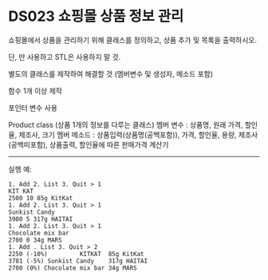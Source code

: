# DS023 쇼핑몰 상품 정보 관리
쇼핑몰에서 상품을 관리하기 위해 클래스를 정의하고, 상품 추가 및 목록을 출력하시오.

단, <iostream>만 사용하고 STL은 사용하지 말 것.

별도의 클래스를 제작하여 해결할 것 (멤버변수 및 생성자, 메소드 포함)

함수 1개 이상 제작

포인터 변수 사용

Product class (상품 1개의 정보를 다루는 클래스)
멤버 변수 : 상품명, 원래 가격, 할인율, 제조사, 크기
멤버 메소드 : 상품입력(상품명(공백포함)), 가격, 할인율, 용량, 제조사(공백미포함), 상품출력, 할인율에 따른 판매가격 계산기

---

실행 예:
```
1. Add 2. List 3. Quit > 1
KIT KAT
2500 10 85g KitKat
1. Add 2. List 3. Quit > 1
Sunkist Candy
3980 5 317g HAITAI
1. Add 2. List 3. Quit > 1
Chocolate mix bar
2700 0 34g MARS
1. Add . List 3. Quit > 2
2250 (-10%)         KITKAT  85g KitKat
3781 (-5%) Sunkist Candy    317g HAITAI
2700 (0%) Chocolate mix bar 34g MARS
```